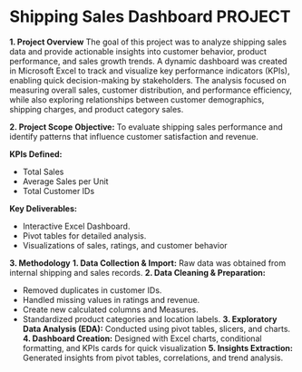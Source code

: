 # Shipping Sales Dashboard PROJECT
**1.	Project Overview**
The goal of this project was to analyze shipping sales data and provide actionable insights into customer behavior, product performance, and sales growth trends. A dynamic dashboard was created in Microsoft Excel to track and visualize key performance indicators (KPIs), enabling quick decision-making by stakeholders.
The analysis focused on measuring overall sales, customer distribution, and performance efficiency, while also exploring relationships between customer demographics, shipping charges, and product category sales.

**2.	Project Scope**
**Objective:** To evaluate shipping sales performance and identify patterns that influence customer satisfaction and revenue.

**KPIs Defined:**
* Total Sales
* Average Sales per Unit
* Total Customer IDs

**Key Deliverables:**
* Interactive Excel Dashboard.
* Pivot tables for detailed analysis.
* Visualizations of sales, ratings, and customer behavior

**3.	Methodology**
**1. Data Collection & Import:** Raw data was obtained from internal shipping and sales records.
**2. Data Cleaning & Preparation:**
* Removed duplicates in customer IDs.
* Handled missing values in ratings and revenue.
* Create new calculated columns and Measures.
* Standardized product categories and location labels.
**3. Exploratory Data Analysis (EDA):** Conducted using pivot tables, slicers, and charts.
**4. Dashboard Creation:** Designed with Excel charts, conditional formatting, and KPIs cards for quick visualization
**5. Insights Extraction:** Generated insights from pivot tables, correlations, and trend analysis.

